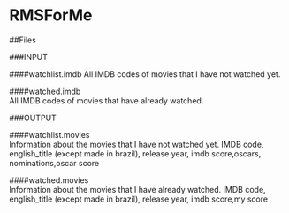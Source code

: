 # RMSForMe

##Files

###INPUT

####watchlist.imdb 
	All IMDB codes of movies that I have not watched yet.

####watched.imdb  
	All IMDB codes of movies that have already watched.

###OUTPUT

####watchlist.movies        
	Information about the movies that I have not watched yet. 
	IMDB code, english_title (except made in brazil), release year, imdb score,oscars, nominations,oscar score

####watched.movies        
	Information about the movies that I have already watched. 
	IMDB code, english_title (except made in brazil), release year, imdb score,my score
